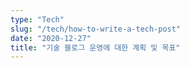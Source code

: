 ```yaml
---
type: "Tech"
slug: "/tech/how-to-write-a-tech-post"
date: "2020-12-27"
title: "기술 블로그 운영에 대한 계획 및 목표"
---
```


